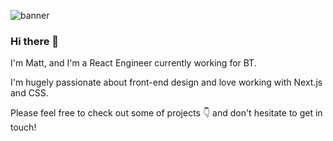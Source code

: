 ![banner](https://user-images.githubusercontent.com/83345245/180642747-00e4c902-45bf-4b78-83db-6d7fb834863a.png)

### Hi there 👋

I'm Matt, and I'm a React Engineer currently working for BT.

I'm hugely passionate about front-end design and love working with Next.js and CSS. 

Please feel free to check out some of projects 👇 and don't hesitate to get in touch!



<!--
**DevMattDavies/DevMattDavies** is a ✨ _special_ ✨ repository because its `README.md` (this file) appears on your GitHub profile.

Here are some ideas to get you started:

- 🔭 I’m currently working on ...
- 🌱 I’m currently learning ...
- 👯 I’m looking to collaborate on ...
- 🤔 I’m looking for help with ...
- 💬 Ask me about ...
- 📫 How to reach me: ...
- 😄 Pronouns: ...
- ⚡ Fun fact: ...
-->
